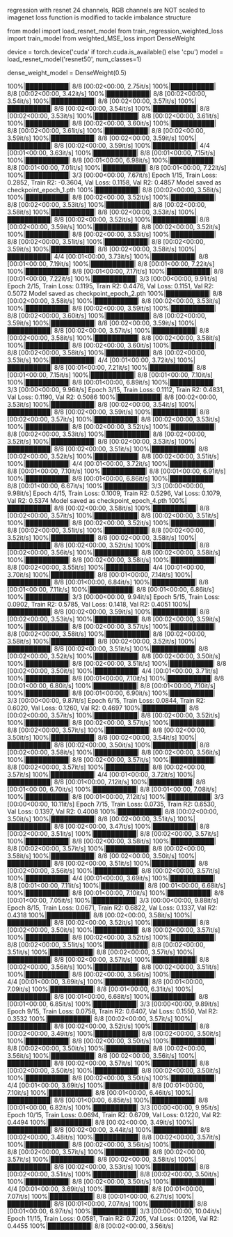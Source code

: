 regression with resnet 24 channels, RGB channels are NOT scaled to imagenet
loss function is modified to tackle imbalance structure

from model import load_resnet_model
from train_regression_weighted_loss import train_model
from weighted_MSE_loss import DenseWeight


device = torch.device('cuda' if torch.cuda.is_available() else 'cpu')
model = load_resnet_model('resnet50', num_classes=1)

dense_weight_model = DenseWeight(0.5)

100%|██████████| 8/8 [00:02<00:00,  2.75it/s]
100%|██████████| 8/8 [00:02<00:00,  3.42it/s]
100%|██████████| 8/8 [00:02<00:00,  3.54it/s]
100%|██████████| 8/8 [00:02<00:00,  3.57it/s]
100%|██████████| 8/8 [00:02<00:00,  3.54it/s]
100%|██████████| 8/8 [00:02<00:00,  3.53it/s]
100%|██████████| 8/8 [00:02<00:00,  3.61it/s]
100%|██████████| 8/8 [00:02<00:00,  3.60it/s]
100%|██████████| 8/8 [00:02<00:00,  3.61it/s]
100%|██████████| 8/8 [00:02<00:00,  3.59it/s]
100%|██████████| 8/8 [00:02<00:00,  3.59it/s]
100%|██████████| 8/8 [00:02<00:00,  3.59it/s]
100%|██████████| 4/4 [00:01<00:00,  3.63it/s]
100%|██████████| 8/8 [00:01<00:00,  7.15it/s]
100%|██████████| 8/8 [00:01<00:00,  6.98it/s]
100%|██████████| 8/8 [00:01<00:00,  7.01it/s]
100%|██████████| 8/8 [00:01<00:00,  7.22it/s]
100%|██████████| 3/3 [00:00<00:00,  7.67it/s]
Epoch 1/15, Train Loss: 0.2852, Train R2: -0.3604, Val Loss: 0.1158, Val R2: 0.4857
Model saved as checkpoint_epoch_1.pth
100%|██████████| 8/8 [00:02<00:00,  3.58it/s]
100%|██████████| 8/8 [00:02<00:00,  3.52it/s]
100%|██████████| 8/8 [00:02<00:00,  3.53it/s]
100%|██████████| 8/8 [00:02<00:00,  3.58it/s]
100%|██████████| 8/8 [00:02<00:00,  3.53it/s]
100%|██████████| 8/8 [00:02<00:00,  3.52it/s]
100%|██████████| 8/8 [00:02<00:00,  3.59it/s]
100%|██████████| 8/8 [00:02<00:00,  3.52it/s]
100%|██████████| 8/8 [00:02<00:00,  3.53it/s]
100%|██████████| 8/8 [00:02<00:00,  3.51it/s]
100%|██████████| 8/8 [00:02<00:00,  3.59it/s]
100%|██████████| 8/8 [00:02<00:00,  3.58it/s]
100%|██████████| 4/4 [00:01<00:00,  3.73it/s]
100%|██████████| 8/8 [00:01<00:00,  7.19it/s]
100%|██████████| 8/8 [00:01<00:00,  7.22it/s]
100%|██████████| 8/8 [00:01<00:00,  7.17it/s]
100%|██████████| 8/8 [00:01<00:00,  7.22it/s]
100%|██████████| 3/3 [00:00<00:00,  9.91it/s]
Epoch 2/15, Train Loss: 0.1195, Train R2: 0.4476, Val Loss: 0.1151, Val R2: 0.5072
Model saved as checkpoint_epoch_2.pth
100%|██████████| 8/8 [00:02<00:00,  3.58it/s]
100%|██████████| 8/8 [00:02<00:00,  3.53it/s]
100%|██████████| 8/8 [00:02<00:00,  3.59it/s]
100%|██████████| 8/8 [00:02<00:00,  3.60it/s]
100%|██████████| 8/8 [00:02<00:00,  3.59it/s]
100%|██████████| 8/8 [00:02<00:00,  3.59it/s]
100%|██████████| 8/8 [00:02<00:00,  3.57it/s]
100%|██████████| 8/8 [00:02<00:00,  3.58it/s]
100%|██████████| 8/8 [00:02<00:00,  3.58it/s]
100%|██████████| 8/8 [00:02<00:00,  3.60it/s]
100%|██████████| 8/8 [00:02<00:00,  3.58it/s]
100%|██████████| 8/8 [00:02<00:00,  3.53it/s]
100%|██████████| 4/4 [00:01<00:00,  3.72it/s]
100%|██████████| 8/8 [00:01<00:00,  7.21it/s]
100%|██████████| 8/8 [00:01<00:00,  7.15it/s]
100%|██████████| 8/8 [00:01<00:00,  7.10it/s]
100%|██████████| 8/8 [00:01<00:00,  6.89it/s]
100%|██████████| 3/3 [00:00<00:00,  9.96it/s]
Epoch 3/15, Train Loss: 0.1112, Train R2: 0.4831, Val Loss: 0.1190, Val R2: 0.5086
100%|██████████| 8/8 [00:02<00:00,  3.53it/s]
100%|██████████| 8/8 [00:02<00:00,  3.54it/s]
100%|██████████| 8/8 [00:02<00:00,  3.59it/s]
100%|██████████| 8/8 [00:02<00:00,  3.57it/s]
100%|██████████| 8/8 [00:02<00:00,  3.53it/s]
100%|██████████| 8/8 [00:02<00:00,  3.52it/s]
100%|██████████| 8/8 [00:02<00:00,  3.53it/s]
100%|██████████| 8/8 [00:02<00:00,  3.52it/s]
100%|██████████| 8/8 [00:02<00:00,  3.53it/s]
100%|██████████| 8/8 [00:02<00:00,  3.51it/s]
100%|██████████| 8/8 [00:02<00:00,  3.52it/s]
100%|██████████| 8/8 [00:02<00:00,  3.51it/s]
100%|██████████| 4/4 [00:01<00:00,  3.72it/s]
100%|██████████| 8/8 [00:01<00:00,  7.10it/s]
100%|██████████| 8/8 [00:01<00:00,  6.91it/s]
100%|██████████| 8/8 [00:01<00:00,  6.86it/s]
100%|██████████| 8/8 [00:01<00:00,  6.67it/s]
100%|██████████| 3/3 [00:00<00:00,  9.98it/s]
Epoch 4/15, Train Loss: 0.1009, Train R2: 0.5296, Val Loss: 0.1079, Val R2: 0.5374
Model saved as checkpoint_epoch_4.pth
100%|██████████| 8/8 [00:02<00:00,  3.58it/s]
100%|██████████| 8/8 [00:02<00:00,  3.57it/s]
100%|██████████| 8/8 [00:02<00:00,  3.51it/s]
100%|██████████| 8/8 [00:02<00:00,  3.52it/s]
100%|██████████| 8/8 [00:02<00:00,  3.51it/s]
100%|██████████| 8/8 [00:02<00:00,  3.52it/s]
100%|██████████| 8/8 [00:02<00:00,  3.58it/s]
100%|██████████| 8/8 [00:02<00:00,  3.52it/s]
100%|██████████| 8/8 [00:02<00:00,  3.56it/s]
100%|██████████| 8/8 [00:02<00:00,  3.58it/s]
100%|██████████| 8/8 [00:02<00:00,  3.58it/s]
100%|██████████| 8/8 [00:02<00:00,  3.55it/s]
100%|██████████| 4/4 [00:01<00:00,  3.70it/s]
100%|██████████| 8/8 [00:01<00:00,  7.14it/s]
100%|██████████| 8/8 [00:01<00:00,  6.84it/s]
100%|██████████| 8/8 [00:01<00:00,  7.11it/s]
100%|██████████| 8/8 [00:01<00:00,  6.86it/s]
100%|██████████| 3/3 [00:00<00:00,  9.94it/s]
Epoch 5/15, Train Loss: 0.0902, Train R2: 0.5785, Val Loss: 0.1418, Val R2: 0.4051
100%|██████████| 8/8 [00:02<00:00,  3.59it/s]
100%|██████████| 8/8 [00:02<00:00,  3.53it/s]
100%|██████████| 8/8 [00:02<00:00,  3.59it/s]
100%|██████████| 8/8 [00:02<00:00,  3.57it/s]
100%|██████████| 8/8 [00:02<00:00,  3.58it/s]
100%|██████████| 8/8 [00:02<00:00,  3.58it/s]
100%|██████████| 8/8 [00:02<00:00,  3.52it/s]
100%|██████████| 8/8 [00:02<00:00,  3.51it/s]
100%|██████████| 8/8 [00:02<00:00,  3.52it/s]
100%|██████████| 8/8 [00:02<00:00,  3.50it/s]
100%|██████████| 8/8 [00:02<00:00,  3.51it/s]
100%|██████████| 8/8 [00:02<00:00,  3.50it/s]
100%|██████████| 4/4 [00:01<00:00,  3.71it/s]
100%|██████████| 8/8 [00:01<00:00,  7.10it/s]
100%|██████████| 8/8 [00:01<00:00,  6.80it/s]
100%|██████████| 8/8 [00:01<00:00,  7.10it/s]
100%|██████████| 8/8 [00:01<00:00,  6.90it/s]
100%|██████████| 3/3 [00:00<00:00,  9.87it/s]
Epoch 6/15, Train Loss: 0.0844, Train R2: 0.6020, Val Loss: 0.1260, Val R2: 0.4697
100%|██████████| 8/8 [00:02<00:00,  3.57it/s]
100%|██████████| 8/8 [00:02<00:00,  3.52it/s]
100%|██████████| 8/8 [00:02<00:00,  3.57it/s]
100%|██████████| 8/8 [00:02<00:00,  3.57it/s]
100%|██████████| 8/8 [00:02<00:00,  3.50it/s]
100%|██████████| 8/8 [00:02<00:00,  3.54it/s]
100%|██████████| 8/8 [00:02<00:00,  3.50it/s]
100%|██████████| 8/8 [00:02<00:00,  3.58it/s]
100%|██████████| 8/8 [00:02<00:00,  3.56it/s]
100%|██████████| 8/8 [00:02<00:00,  3.57it/s]
100%|██████████| 8/8 [00:02<00:00,  3.57it/s]
100%|██████████| 8/8 [00:02<00:00,  3.57it/s]
100%|██████████| 4/4 [00:01<00:00,  3.72it/s]
100%|██████████| 8/8 [00:01<00:00,  7.12it/s]
100%|██████████| 8/8 [00:01<00:00,  6.70it/s]
100%|██████████| 8/8 [00:01<00:00,  7.08it/s]
100%|██████████| 8/8 [00:01<00:00,  7.12it/s]
100%|██████████| 3/3 [00:00<00:00, 10.11it/s]
Epoch 7/15, Train Loss: 0.0735, Train R2: 0.6530, Val Loss: 0.1397, Val R2: 0.4008
100%|██████████| 8/8 [00:02<00:00,  3.50it/s]
100%|██████████| 8/8 [00:02<00:00,  3.51it/s]
100%|██████████| 8/8 [00:02<00:00,  3.47it/s]
100%|██████████| 8/8 [00:02<00:00,  3.51it/s]
100%|██████████| 8/8 [00:02<00:00,  3.57it/s]
100%|██████████| 8/8 [00:02<00:00,  3.58it/s]
100%|██████████| 8/8 [00:02<00:00,  3.57it/s]
100%|██████████| 8/8 [00:02<00:00,  3.58it/s]
100%|██████████| 8/8 [00:02<00:00,  3.50it/s]
100%|██████████| 8/8 [00:02<00:00,  3.51it/s]
100%|██████████| 8/8 [00:02<00:00,  3.56it/s]
100%|██████████| 8/8 [00:02<00:00,  3.57it/s]
100%|██████████| 4/4 [00:01<00:00,  3.69it/s]
100%|██████████| 8/8 [00:01<00:00,  7.11it/s]
100%|██████████| 8/8 [00:01<00:00,  6.68it/s]
100%|██████████| 8/8 [00:01<00:00,  7.10it/s]
100%|██████████| 8/8 [00:01<00:00,  7.05it/s]
100%|██████████| 3/3 [00:00<00:00,  9.88it/s]
Epoch 8/15, Train Loss: 0.0671, Train R2: 0.6822, Val Loss: 0.1337, Val R2: 0.4318
100%|██████████| 8/8 [00:02<00:00,  3.58it/s]
100%|██████████| 8/8 [00:02<00:00,  3.52it/s]
100%|██████████| 8/8 [00:02<00:00,  3.50it/s]
100%|██████████| 8/8 [00:02<00:00,  3.57it/s]
100%|██████████| 8/8 [00:02<00:00,  3.52it/s]
100%|██████████| 8/8 [00:02<00:00,  3.51it/s]
100%|██████████| 8/8 [00:02<00:00,  3.51it/s]
100%|██████████| 8/8 [00:02<00:00,  3.57it/s]
100%|██████████| 8/8 [00:02<00:00,  3.57it/s]
100%|██████████| 8/8 [00:02<00:00,  3.56it/s]
100%|██████████| 8/8 [00:02<00:00,  3.51it/s]
100%|██████████| 8/8 [00:02<00:00,  3.56it/s]
100%|██████████| 4/4 [00:01<00:00,  3.69it/s]
100%|██████████| 8/8 [00:01<00:00,  7.09it/s]
100%|██████████| 8/8 [00:01<00:00,  6.31it/s]
100%|██████████| 8/8 [00:01<00:00,  6.68it/s]
100%|██████████| 8/8 [00:01<00:00,  6.85it/s]
100%|██████████| 3/3 [00:00<00:00,  9.89it/s]
Epoch 9/15, Train Loss: 0.0758, Train R2: 0.6407, Val Loss: 0.1550, Val R2: 0.3532
100%|██████████| 8/8 [00:02<00:00,  3.57it/s]
100%|██████████| 8/8 [00:02<00:00,  3.52it/s]
100%|██████████| 8/8 [00:02<00:00,  3.49it/s]
100%|██████████| 8/8 [00:02<00:00,  3.50it/s]
100%|██████████| 8/8 [00:02<00:00,  3.50it/s]
100%|██████████| 8/8 [00:02<00:00,  3.50it/s]
100%|██████████| 8/8 [00:02<00:00,  3.56it/s]
100%|██████████| 8/8 [00:02<00:00,  3.56it/s]
100%|██████████| 8/8 [00:02<00:00,  3.57it/s]
100%|██████████| 8/8 [00:02<00:00,  3.50it/s]
100%|██████████| 8/8 [00:02<00:00,  3.50it/s]
100%|██████████| 8/8 [00:02<00:00,  3.50it/s]
100%|██████████| 4/4 [00:01<00:00,  3.69it/s]
100%|██████████| 8/8 [00:01<00:00,  7.10it/s]
100%|██████████| 8/8 [00:01<00:00,  6.46it/s]
100%|██████████| 8/8 [00:01<00:00,  6.85it/s]
100%|██████████| 8/8 [00:01<00:00,  6.82it/s]
100%|██████████| 3/3 [00:00<00:00,  9.95it/s]
Epoch 10/15, Train Loss: 0.0694, Train R2: 0.6709, Val Loss: 0.1220, Val R2: 0.4494
100%|██████████| 8/8 [00:02<00:00,  3.49it/s]
100%|██████████| 8/8 [00:02<00:00,  3.44it/s]
100%|██████████| 8/8 [00:02<00:00,  3.48it/s]
100%|██████████| 8/8 [00:02<00:00,  3.57it/s]
100%|██████████| 8/8 [00:02<00:00,  3.56it/s]
100%|██████████| 8/8 [00:02<00:00,  3.57it/s]
100%|██████████| 8/8 [00:02<00:00,  3.57it/s]
100%|██████████| 8/8 [00:02<00:00,  3.58it/s]
100%|██████████| 8/8 [00:02<00:00,  3.53it/s]
100%|██████████| 8/8 [00:02<00:00,  3.51it/s]
100%|██████████| 8/8 [00:02<00:00,  3.50it/s]
100%|██████████| 8/8 [00:02<00:00,  3.50it/s]
100%|██████████| 4/4 [00:01<00:00,  3.69it/s]
100%|██████████| 8/8 [00:01<00:00,  7.07it/s]
100%|██████████| 8/8 [00:01<00:00,  6.27it/s]
100%|██████████| 8/8 [00:01<00:00,  7.07it/s]
100%|██████████| 8/8 [00:01<00:00,  6.97it/s]
100%|██████████| 3/3 [00:00<00:00, 10.04it/s]
Epoch 11/15, Train Loss: 0.0581, Train R2: 0.7205, Val Loss: 0.1206, Val R2: 0.4455
100%|██████████| 8/8 [00:02<00:00,  3.56it/s]


